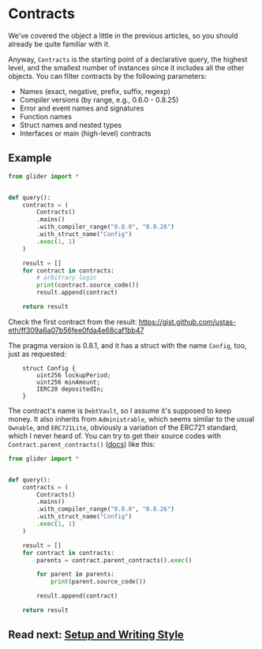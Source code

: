 # Contracts

We've covered the object a little in the previous articles, so you should already be quite familiar with it.

Anyway, `Contracts` is the starting point of a declarative query, the highest level, and the smallest number of instances since it includes all the other objects. You can filter contracts by the following parameters:

- Names (exact, negative, prefix, suffix, regexp)
- Compiler versions (by range, e.g., 0.6.0 - 0.8.25)
- Error and event names and signatures
- Function names
- Struct names and nested types
- Interfaces or main (high-level) contracts

## Example

```python
from glider import *


def query():
    contracts = (
        Contracts()
        .mains()
        .with_compiler_range("0.8.0", "0.8.26")
        .with_struct_name("Config")
        .exec(1, 1)
    )

    result = []
    for contract in contracts:
        # arbitrary logic
        print(contract.source_code())
        result.append(contract)

    return result

```

Check the first contract from the result: https://gist.github.com/ustas-eth/ff309a6a07b56fee0fda4e68caf1bb47

The pragma version is 0.8.1, and it has a struct with the name `Config`, too, just as requested:

```solidity
    struct Config {
        uint256 lockupPeriod;
        uint256 minAmount;
        IERC20 depositedIn;
    }
```

The contract's name is `DebtVault`, so I assume it's supposed to keep money. It also inherits from `Administrable`, which seems similar to the usual `Ownable`, and `ERC721Lite`, obviously a variation of the ERC721 standard, which I never heard of. You can try to get their source codes with `Contract.parent_contracts()` ([docs](https://glide.gitbook.io/main/api/contract/contract.parent_contracts)) like this:

```python
from glider import *


def query():
    contracts = (
        Contracts()
        .mains()
        .with_compiler_range("0.8.0", "0.8.26")
        .with_struct_name("Config")
        .exec(1, 1)
    )

    result = []
    for contract in contracts:
        parents = contract.parent_contracts().exec()

        for parent in parents:
            print(parent.source_code())

        result.append(contract)

    return result

```

## Read next: [Setup and Writing Style](../setup-and-style/README.md)
